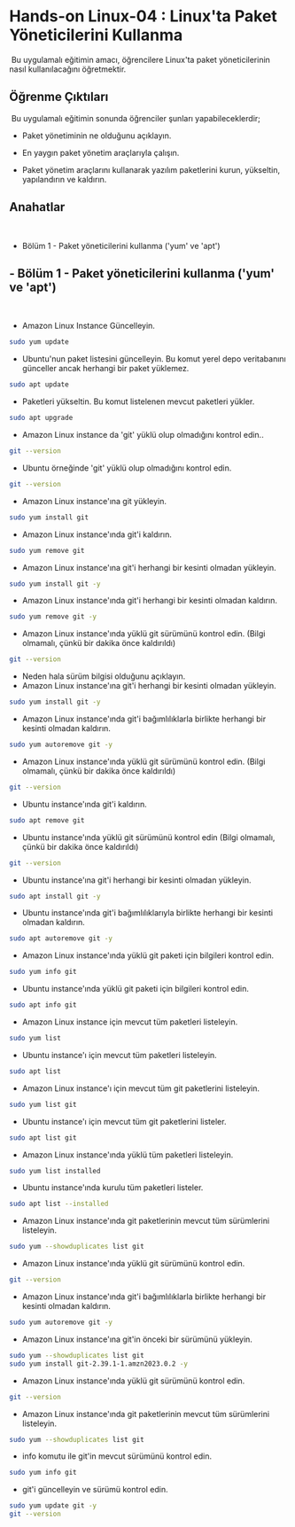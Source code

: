 # Hands-on Linux-04 : Linux'ta Paket Yöneticilerini Kullanma
​
Bu uygulamalı eğitimin amacı, öğrencilere Linux'ta paket yöneticilerinin nasıl kullanılacağını öğretmektir.
​
## Öğrenme Çıktıları
​
Bu uygulamalı eğitimin sonunda öğrenciler şunları yapabileceklerdir;

- Paket yönetiminin ne olduğunu açıklayın.

- En yaygın paket yönetim araçlarıyla çalışın.

- Paket yönetim araçlarını kullanarak yazılım paketlerini kurun, yükseltin, yapılandırın ve kaldırın.
​
## Anahatlar
​
- Bölüm 1 - Paket yöneticilerini kullanma ('yum' ve 'apt') 
​
## - Bölüm 1 - Paket yöneticilerini kullanma ('yum' ve 'apt') 
​
- Amazon Linux Instance Güncelleyin.
​
```bash
sudo yum update
```
- Ubuntu'nun paket listesini güncelleyin. Bu komut yerel depo veritabanını günceller ancak herhangi bir paket yüklemez.
​
```bash
sudo apt update
```
- Paketleri yükseltin. Bu komut listelenen mevcut paketleri yükler.

```bash
sudo apt upgrade
```

- Amazon Linux instance da 'git' yüklü olup olmadığını kontrol edin..
​
```bash
git --version
```
- Ubuntu örneğinde 'git' yüklü olup olmadığını kontrol edin.
​
```bash
git --version
```
- Amazon Linux instance'ına git yükleyin.
​
```bash
sudo yum install git
```
- Amazon Linux instance'ında git'i kaldırın.
​
```bash
sudo yum remove git
```
- Amazon Linux instance'ına git'i herhangi bir kesinti olmadan yükleyin.
​
```bash
sudo yum install git -y
```
- Amazon Linux instance'ında git'i herhangi bir kesinti olmadan kaldırın.
​
```bash
sudo yum remove git -y
```
- Amazon Linux instance'ında yüklü git sürümünü kontrol edin. (Bilgi olmamalı, çünkü bir dakika önce kaldırıldı)

```bash
git --version
```
- Neden hala sürüm bilgisi olduğunu açıklayın.
- Amazon Linux instance'ına git'i herhangi bir kesinti olmadan yükleyin.
​
```bash
sudo yum install git -y
```
- Amazon Linux instance'ında git'i bağımlılıklarla birlikte herhangi bir kesinti olmadan kaldırın.
​
```bash
sudo yum autoremove git -y
```
- Amazon Linux instance'ında yüklü git sürümünü kontrol edin. (Bilgi olmamalı, çünkü bir dakika önce kaldırıldı)
​
```bash
git --version
```
- Ubuntu instance'ında git'i kaldırın.
​
```bash
sudo apt remove git
```
- Ubuntu instance'ında yüklü git sürümünü kontrol edin (Bilgi olmamalı, çünkü bir dakika önce kaldırıldı)
​
```bash
git --version
```
- Ubuntu instance'ına git'i herhangi bir kesinti olmadan yükleyin.
​
```bash
sudo apt install git -y
```
- Ubuntu instance'ında git'i bağımlılıklarıyla birlikte herhangi bir kesinti olmadan kaldırın.
​
```bash
sudo apt autoremove git -y
```
- Amazon Linux instance'ında yüklü git paketi için bilgileri kontrol edin.
​
```bash
sudo yum info git
```
- Ubuntu instance'ında yüklü git paketi için bilgileri kontrol edin.
​
```bash
sudo apt info git
```
-  Amazon Linux instance için mevcut tüm paketleri listeleyin.
​
```bash
sudo yum list
```
- Ubuntu instance'ı için mevcut tüm paketleri listeleyin.
​
```bash
sudo apt list
```
- Amazon Linux instance'ı için mevcut tüm git paketlerini listeleyin.
​
```bash
sudo yum list git
```
- Ubuntu instance'ı için mevcut tüm git paketlerini listeler.
​
```bash
sudo apt list git
```
- Amazon Linux instance'ında yüklü tüm paketleri listeleyin.
​
```bash
sudo yum list installed
```
- Ubuntu instance'ında kurulu tüm paketleri listeler.
​
```bash
sudo apt list --installed
```
- Amazon Linux instance'ında git paketlerinin mevcut tüm sürümlerini listeleyin.
​
```bash
sudo yum --showduplicates list git
```
- Amazon Linux instance'ında yüklü git sürümünü kontrol edin.
​
```bash
git --version
```
-  Amazon Linux instance'ında git'i bağımlılıklarla birlikte herhangi bir kesinti olmadan kaldırın.
​
```bash
sudo yum autoremove git -y
```
- Amazon Linux instance'ına git'in önceki bir sürümünü yükleyin.
​
```bash
sudo yum --showduplicates list git
sudo yum install git-2.39.1-1.amzn2023.0.2 -y
```
- Amazon Linux instance'ında yüklü git sürümünü kontrol edin.
​
```bash
git --version
```
- Amazon Linux instance'ında git paketlerinin mevcut tüm sürümlerini listeleyin.
​
```bash
sudo yum --showduplicates list git
``` 
- info komutu ile git'in mevcut sürümünü kontrol edin.
​
```bash
sudo yum info git
```
- git'i güncelleyin ve sürümü kontrol edin.
​
```bash
sudo yum update git -y
git --version
```
